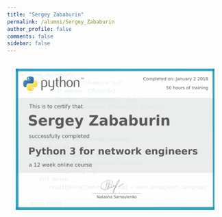 ```yaml
---
title: "Sergey Zababurin"
permalink: /alumni/Sergey_Zababurin
author_profile: false
comments: false
sidebar: false
---
```


<div style="padding: 20px;">
  <img src="https://raw.githubusercontent.com/pyneng/pyneng.github.io/master/alumni/Sergey_Zababurin.png" alt="Python for network engineers">
</div>

